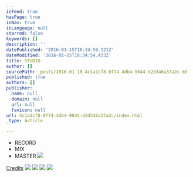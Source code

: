 ```yaml
---
inFeed: true
hasPage: true
inNav: true
inLanguage: null
starred: false
keywords: []
description: ''
datePublished: '2016-01-15T18:34:59.121Z'
dateModified: '2016-01-15T18:34:54.433Z'
title: STUDIO
author: []
sourcePath: _posts/2016-01-10-4c1a1cf8-0f74-4db4-9044-d2d346a37a2c.md
published: true
authors: []
publisher:
  name: null
  domain: null
  url: null
  favicon: null
url: 4c1a1cf8-0f74-4db4-9044-d2d346a37a2c/index.html
_type: Article

---
```

* RECORD
* MIX
* MASTER
![](https://the-grid-user-content.s3-us-west-2.amazonaws.com/0a4ff232-57e2-4d0c-a4f2-e86879e8f5e2.JPG)

[Credits][0]
![](https://the-grid-user-content.s3-us-west-2.amazonaws.com/7472c956-5711-421e-8823-1c6c4b82acca.JPG)
![](https://the-grid-user-content.s3-us-west-2.amazonaws.com/8ed9a9ef-11ce-4505-8c08-087080780e6f.JPG)
![](https://the-grid-user-content.s3-us-west-2.amazonaws.com/df7d365f-5546-4047-9bb6-4aeab65e9835.JPG)
![](https://the-grid-user-content.s3-us-west-2.amazonaws.com/05dcb840-cc1f-47ac-817e-ef5dc6c4a6ec.JPG)

[0]: http://www.artistdirect.com/artist/al-mcavoy/711310